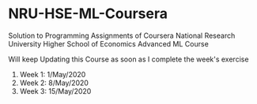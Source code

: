# NRU-HSE-ML-Coursera
Solution to Programming Assignments of Coursera National Research University Higher School of Economics Advanced ML Course

Will keep Updating this Course as soon as I complete the week's exercise
<ol>
  <li>Week 1: 1/May/2020</li>
  <li>Week 2: 8/May/2020</li>
  <li>Week 3: 15/May/2020</li>
</ol>
